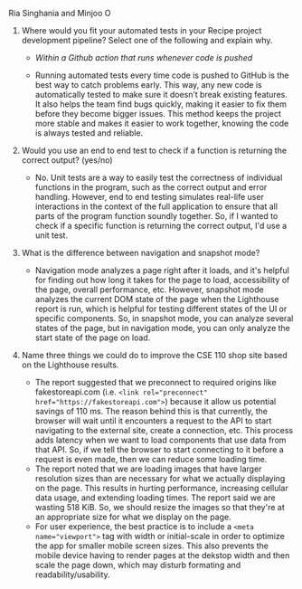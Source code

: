 Ria Singhania and Minjoo O
1) Where would you fit your automated tests in your Recipe project development pipeline? Select one of the following and explain why.

   - *Within a Github action that runs whenever code is pushed*

   - Running automated tests every time code is pushed to GitHub is the best way to catch problems early. This way, any new code is automatically tested to make sure it doesn’t break existing features. It also helps the team find bugs quickly, making it easier to fix them before they become bigger issues. This method keeps the project more stable and makes it easier to work together, knowing the code is always tested and reliable.

2) Would you use an end to end test to check if a function is returning the correct output? (yes/no)

   - No. Unit tests are a way to easily test the correctness of individual functions in the program, such as the correct output and error handling. However, end to end testing simulates real-life user interactions in the context of the full application to ensure that all parts of the program function soundly together. So, if I wanted to check if a specific function is returning the correct output, I'd use a unit test.

3) What is the difference between navigation and snapshot mode?
   - Navigation mode analyzes a page right after it loads, and it's helpful for finding out how long it takes for the page to load, accessibility of the page, overall performance, etc. However, snapshot mode analyzes the current DOM state of the page when the Lighthouse report is run, which is helpful for testing different states of the UI or specific components. So, in snapshot mode, you can analyze several states of the page, but in navigation mode, you can only analyze the start state of the page on load.
4) Name three things we could do to improve the CSE 110 shop site based on the Lighthouse results.
   - The report suggested that we preconnect to required origins like fakestoreapi.com (i.e. `<link rel="preconnect" href="https://fakestoreapi.com">`) because it allow us potential savings of 110 ms. The reason behind this is that currently, the browser will wait until it encounters a request to the API to start navigating to the external site, create a connection, etc. This process adds latency when we want to load components that use data from that API. So, if we tell the browser to start connecting to it before a request is even made, then we can reduce some loading time.
   - The report noted that we are loading images that have larger resolution sizes than are necessary for what we actually displaying on the page. This results in hurting performance, increasing cellular data usage, and extending loading times. The report said we are wasting 518 KiB. So, we should resize the images so that they're at an appropriate size for what we display on the page.
   - For user experience, the best practice is to include a `<meta name="viewport">` tag with width or initial-scale in order to optimize the app for smaller mobile screen sizes. This also prevents the mobile device having to render pages at the dekstop width and then scale the page down, which may disturb formating and readability/usability. 




